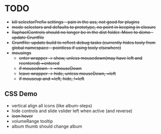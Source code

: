 # TODO

+ ~~kill selectorPrefix settings - pain in the ass, not good for plugins~~
+ ~~mode selectors and defaults to prototype, no point in keeping in closure~~
+ ~~RaphaelControls should no longer be in the dist folder. Move to demo - update Gruntfile~~
+ ~~Gruntfile: update build to reflect debug tasks
  (currently hides tooly from global namespace - pointless if 
  using tooly elsewhere)~~
+ ~~mousings~~
  - ~~enter wrapper -> show, unless mousedown(may have left and reentered) =entered~~
  - ~~if mousedown  -> =mouseDown~~
  - ~~leave wrapper -> hide, unless mouseDown, =left~~
  - ~~if mouseup and =left, hide, !=left~~  

## CSS Demo

+ vertical align all icons (like album-steps)
+ hide controls and slide vslider left when active (and reverse)
+ ~~icon hover~~
+ volumeRange tooltip
+ album thumb should change album